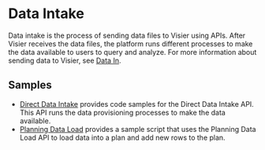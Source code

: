 # Data Intake
Data intake is the process of sending data files to Visier using APIs. After Visier receives the data files, the platform runs different processes to make the data available to users to query and analyze. For more information about sending data to Visier, see [Data In](https://docs.visier.com/developer/Default.htm#cshid=1026).

## Samples
* [Direct Data Intake](ddi) provides code samples for the Direct Data Intake API. This API runs the data provisioning processes to make the data available.
* [Planning Data Load](planning-data-load) provides a sample script that uses the Planning Data Load API to load data into a plan and add new rows to the plan.
